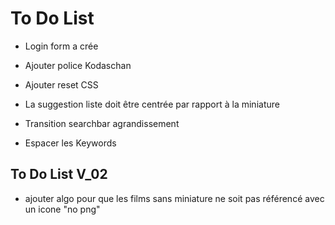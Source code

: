 # To Do List

- Login form a crée

- Ajouter police Kodaschan

- Ajouter reset CSS

- La suggestion liste doit être centrée par rapport à la miniature

- Transition searchbar agrandissement

- Espacer les Keywords

## To Do List V_02

- ajouter algo pour que les films sans miniature ne soit pas référencé avec un icone "no png"

